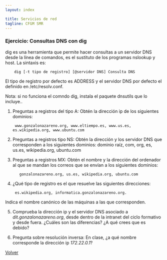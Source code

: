 ```yaml
---
layout: index

title: Servicios de red 
tagline: CFGM SMR
---
```

### Ejercicio: Consultas DNS con dig

 dig es una herramienta que permite hacer consultas a un servidor DNS desde la línea de comandos, es el sustituto de los programas nslookup y host. La sintaxis es:

        dig [-t tipo de registro] [@servidor DNS] Consulta DNS

El tipo de registro por defecto es ADDRESS y el servidor DNS por defecto el definido en /etc/resolv.conf.

Nota: si no funciona el comndo dig, instala el paquete dnsutils que lo incluye..

1) Preguntas a registros del tipo A: Obtén la dirección ip de los siguientes dominios:

        www.gonzalonazareno.org, www.eltiempo.es, www.us.es, es.wikipedia.org, www.ubuntu.com


2) Preguntas a registros tipo NS: Obtén la dirección y los servidor DNS que corresponden a los siguientes dominios: dominio raíz, com, org, es, us.es, wikipedia.org, ubuntu.com

3) Preguntas a registros MX: Obtén el nombre y la dirección del ordenador al que se mandan los correos que se envían a los siguientes dominios: 

          gonzalonazareno.org, us.es, wikipedia.org, ubuntu.com

4) ¿Qué tipo de registro es el que resuelve las siguientes direcciones: 
         
        es.wikipedia.org, informatica.gonzalonazareno.org. 

Indica el nombre canónico de las máquinas a las que corresponden.

5) Comprueba la dirección ip y el servidor DNS asociado a *dit.gonzalonazareno.org*, desde dentro de la intranet del ciclo formativo y desde fuera. ¿Cuáles son las diferencias? ¿A qué crees que es debido?

6) Pregunta sobre resolución inversa: En clase, ¿a qué nombre corresponde la dirección ip *172.22.0.1*?

[Volver](index)
